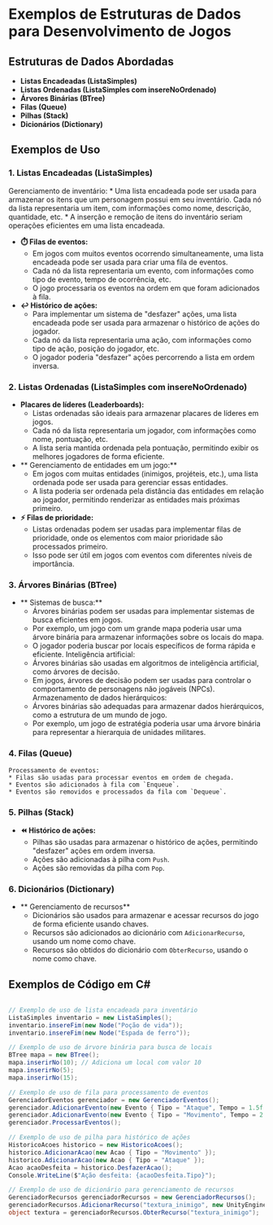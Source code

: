 # Exemplos de Estruturas de Dados para Desenvolvimento de Jogos 


##  Estruturas de Dados Abordadas

* **Listas Encadeadas (ListaSimples)**
* **Listas Ordenadas (ListaSimples com insereNoOrdenado)**
* **Árvores Binárias (BTree)**
* **Filas (Queue)**
* **Pilhas (Stack)**
* **Dicionários (Dictionary)**

## ️ Exemplos de Uso

### 1. Listas Encadeadas (ListaSimples)

   Gerenciamento de inventário:
    * Uma lista encadeada pode ser usada para armazenar os itens que um personagem possui em seu inventário. Cada nó da lista representaria um item, com informações como nome, descrição, quantidade, etc.
    * A inserção e remoção de itens do inventário seriam operações eficientes em uma lista encadeada.
* **⏱️ Filas de eventos:**
    * Em jogos com muitos eventos ocorrendo simultaneamente, uma lista encadeada pode ser usada para criar uma fila de eventos.
    * Cada nó da lista representaria um evento, com informações como tipo de evento, tempo de ocorrência, etc.
    * O jogo processaria os eventos na ordem em que foram adicionados à fila.
* **↩️ Histórico de ações:**
    * Para implementar um sistema de "desfazer" ações, uma lista encadeada pode ser usada para armazenar o histórico de ações do jogador.
    * Cada nó da lista representaria uma ação, com informações como tipo de ação, posição do jogador, etc.
    * O jogador poderia "desfazer" ações percorrendo a lista em ordem inversa.

### 2. Listas Ordenadas (ListaSimples com insereNoOrdenado)

 * **Placares de líderes (Leaderboards):**
    * Listas ordenadas são ideais para armazenar placares de líderes em jogos.
    * Cada nó da lista representaria um jogador, com informações como nome, pontuação, etc.
    * A lista seria mantida ordenada pela pontuação, permitindo exibir os melhores jogadores de forma eficiente.
* ** Gerenciamento de entidades em um jogo:**
    * Em jogos com muitas entidades (inimigos, projéteis, etc.), uma lista ordenada pode ser usada para gerenciar essas entidades.
    * A lista poderia ser ordenada pela distância das entidades em relação ao jogador, permitindo renderizar as entidades mais próximas primeiro.
* **⚡ Filas de prioridade:**
    * Listas ordenadas podem ser usadas para implementar filas de prioridade, onde os elementos com maior prioridade são processados primeiro.
    * Isso pode ser útil em jogos com eventos com diferentes níveis de importância.

### 3. Árvores Binárias (BTree)

* ** Sistemas de busca:**
    * Árvores binárias podem ser usadas para implementar sistemas de busca eficientes em jogos.
    * Por exemplo, um jogo com um grande mapa poderia usar uma árvore binária para armazenar informações sobre os locais do mapa.
    * O jogador poderia buscar por locais específicos de forma rápida e eficiente.
    Inteligência artificial:
    * Árvores binárias são usadas em algoritmos de inteligência artificial, como árvores de decisão.
    * Em jogos, árvores de decisão podem ser usadas para controlar o comportamento de personagens não jogáveis (NPCs).
    Armazenamento de dados hierárquicos:
    * Árvores binárias são adequadas para armazenar dados hierárquicos, como a estrutura de um mundo de jogo.
    * Por exemplo, um jogo de estratégia poderia usar uma árvore binária para representar a hierarquia de unidades militares.

### 4. Filas (Queue)

    Processamento de eventos:
    * Filas são usadas para processar eventos em ordem de chegada.
    * Eventos são adicionados à fila com `Enqueue`.
    * Eventos são removidos e processados da fila com `Dequeue`.

### 5. Pilhas (Stack)

* **⏪ Histórico de ações:**
    * Pilhas são usadas para armazenar o histórico de ações, permitindo "desfazer" ações em ordem inversa.
    * Ações são adicionadas à pilha com `Push`.
    * Ações são removidas da pilha com `Pop`.

### 6. Dicionários (Dictionary)

* ** Gerenciamento de recursos**
    * Dicionários são usados para armazenar e acessar recursos do jogo de forma eficiente usando chaves.
    * Recursos são adicionados ao dicionário com `AdicionarRecurso`, usando um nome como chave.
    * Recursos são obtidos do dicionário com `ObterRecurso`, usando o nome como chave.

##  Exemplos de Código em C#

```csharp

// Exemplo de uso de lista encadeada para inventário
ListaSimples inventario = new ListaSimples();
inventario.insereFim(new Node("Poção de vida"));
inventario.insereFim(new Node("Espada de ferro"));

// Exemplo de uso de árvore binária para busca de locais
BTree mapa = new BTree();
mapa.inserirNo(10); // Adiciona um local com valor 10
mapa.inserirNo(5);
mapa.inserirNo(15);

// Exemplo de uso de fila para processamento de eventos
GerenciadorEventos gerenciador = new GerenciadorEventos();
gerenciador.AdicionarEvento(new Evento { Tipo = "Ataque", Tempo = 1.5f });
gerenciador.AdicionarEvento(new Evento { Tipo = "Movimento", Tempo = 2.0f });
gerenciador.ProcessarEventos();

// Exemplo de uso de pilha para histórico de ações
HistoricoAcoes historico = new HistoricoAcoes();
historico.AdicionarAcao(new Acao { Tipo = "Movimento" });
historico.AdicionarAcao(new Acao { Tipo = "Ataque" });
Acao acaoDesfeita = historico.DesfazerAcao();
Console.WriteLine($"Ação desfeita: {acaoDesfeita.Tipo}");

// Exemplo de uso de dicionário para gerenciamento de recursos
GerenciadorRecursos gerenciadorRecursos = new GerenciadorRecursos();
gerenciadorRecursos.AdicionarRecurso("textura_inimigo", new UnityEngine.Texture2D(10, 10)); // Usando UnityEngine.Texture2D como exemplo
object textura = gerenciadorRecursos.ObterRecurso("textura_inimigo");
